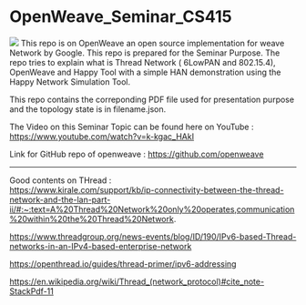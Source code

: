 # OpenWeave_Seminar_CS415

<img src = "https://openweave.io/images/ow-logo-weave.png">
This repo is on OpenWeave an open source implementation for weave Network by Google. This repo is prepared for the Seminar Purpose. The repo tries to explain what is Thread Network ( 6LowPAN and 802.15.4), OpenWeave and Happy Tool with a simple HAN demonstration using the Happy Network Simulation Tool.   



This repo contains the correponding PDF file used for presentation purpose and the topology state is in filename.json.


The Video on this Seminar Topic can be found here  on YouTube : https://www.youtube.com/watch?v=k-kgac_HAkI


Link for GitHub repo  of openweave : https://github.com/openweave


***


Good contents on THread : <br />
https://www.kirale.com/support/kb/ip-connectivity-between-the-thread-network-and-the-lan-part-ii/#:~:text=A%20Thread%20Network%20only%20operates,communication%20within%20the%20Thread%20Network.

https://www.threadgroup.org/news-events/blog/ID/190/IPv6-based-Thread-networks-in-an-IPv4-based-enterprise-network


https://openthread.io/guides/thread-primer/ipv6-addressing


https://en.wikipedia.org/wiki/Thread_(network_protocol)#cite_note-StackPdf-11









